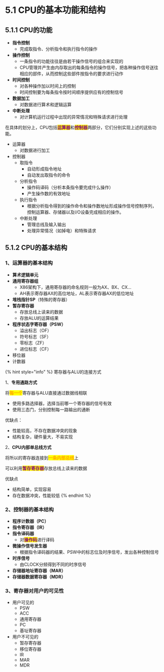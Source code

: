 # 5.1 CPU的基本功能和结构

## 5.1.1 CPU的功能

* **指令控制**
  * 完成取指令、分析指令和执行指令的操作
* **操作控制**
  * 一条指令的功能往往是由若干操作信号的组合来实现的
  * CPU管理并产生由内存取出的每条指令的操作信号，把各种操作信号送往相应的部件，从而控制这些部件按指令的要求进行动作
* **时间控制**
  * 对各种操作加以时间上的控制
  * 时间控制要为每条指令按时间顺序提供应有的控制信号
* **数据加工**
  * 对数据进行算术和逻辑运算
* **中断处理**
  * 对计算机运行过程中出现的异常情况和特殊请求进行处理

在具体的划分上，CPU包括<mark style="color:purple;">**运算器**</mark>和<mark style="color:purple;">**控制器**</mark>两部分，它们分别实现上述的这些功能。

* 运算器
  * 对数据进行加工
* 控制器
  * 取指令
    * 自动形成指令地址
    * 自动发出取指令的命令
  * 分析指令
    * 操作码译码（分析本条指令要完成什么操作）
    * 产生操作数的有效地址
  * 执行指令
    * 根据分析指令得到的操作命令和操作数地址形成操作信号控制序列，控制运算器、存储器以及I/O设备完成相应的操作。 
  * 中断处理
    * 管理总线及输入输出
    * 处理异常情况（如掉电）和特殊请求

## 5.1.2 CPU的基本结构

### 1、运算器的基本结构

* **算术逻辑单元**
* **通用寄存器组**
  * X86架构下，通用寄存器的命名规则一般为AX、BX、CX…
  * AH表示寄存器AX的高位地址，AL表示寄存器AX的低位地址
* **堆栈指针SP**（特殊的寄存器）
* **暂存寄存器**
  * 存放总线上读来的数据
  * 存放ALU的运算结果
* **程序状态字寄存器（PSW）**
  * 溢出标志（OF）
  * 符号标志（SF）
  * 零标志（ZF）
  * 进位标志（CF）
* 移位器
* 计数器

{% hint style="info" %}
寄存器与ALU的连接方式

1、**专用通路方式**

将<mark style="color:orange;">**每一个**</mark>寄存器与ALU直接通过数据线相联

* 使用多路选择器，选择当前哪一个寄存器的信号有效
* 使用三态门，分别控制每一路输出的通断

优缺点：

* 性能较高，不存在数据冲突的现象
* 结构复杂，硬件量大，不易实现

2、**CPU内部单总线方式**

将所以的寄存器连接到<mark style="color:orange;">**一条内部总线**</mark>上

可以利用<mark style="color:purple;">**暂存寄存器**</mark>存放总线上读来的数据

优缺点

* 结构简单，实现容易
* 存在数据冲突，性能较低
{% endhint %}

### 2、控制器的基本结构

* **程序计数器（PC）**
* **指令寄存器（IR）**
* **指令译码器**
  * 对<mark style="color:purple;">**操作码**</mark>进行译码
* **微操作信号发生器**
  * 根据指令译码器的结果、PSW中的标志位及时序信号，发出各种控制信号
* **时序信号**
  * 由CLOCK分频得到不同的时序信号
* **存储器地址寄存器（MAR）**
* **存储器数据寄存器（MDR）**

### 3、寄存器对用户的可见性

* 用户可见的
  * PSW
  * ACC
  * 通用寄存器
  * PC
  * 基址寄存器
* 用户不可见的
  * 暂存寄存器
  * 移位寄存器
  * IR
  * MAR
  * MDR
